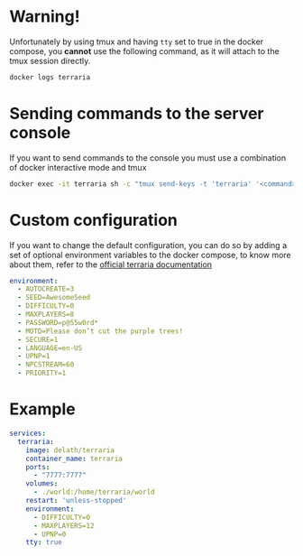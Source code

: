 # Warning!

Unfortunately by using tmux and having `tty` set to true in the docker compose, you **cannot** use the following command, as it will attach to the tmux session directly.
```bash
docker logs terraria
```

# Sending commands to the server console

If you want to send commands to the console you must use a combination of docker interactive mode and tmux
```bash
docker exec -it terraria sh -c "tmux send-keys -t 'terraria' '<command>' Enter"
```

# Custom configuration

If you want to change the default configuration, you can do so by adding a set of optional environment variables to the docker compose, to know more about them, refer to the [official terraria documentation](https://terraria.wiki.gg/wiki/Server)
  ```yaml
  environment:
    - AUTOCREATE=3
    - SEED=AwesomeSeed
    - DIFFICULTY=0
    - MAXPLAYERS=8
    - PASSWORD=p@55w0rd*
    - MOTD=Please don’t cut the purple trees!
    - SECURE=1
    - LANGUAGE=en-US
    - UPNP=1
    - NPCSTREAM=60
    - PRIORITY=1
  ```

# Example

```yaml
services:
  terraria:
    image: delath/terraria
    container_name: terraria
    ports:
      - "7777:7777"
    volumes:
      - ./world:/home/terraria/world
    restart: 'unless-stopped'
    environment:
      - DIFFICULTY=0
      - MAXPLAYERS=12
      - UPNP=0
    tty: true
```
